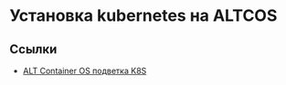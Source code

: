 # Установка kubernetes на ALTCOS

## Ссылки

- [ALT Container OS подветка K8S](https://www.altlinux.org/ALT_Container_OS_%D0%BF%D0%BE%D0%B4%D0%B2%D0%B5%D1%82%D0%BA%D0%B0_K8S#%D0%A4%D0%BE%D1%80%D0%BC%D0%B8%D1%80%D0%BE%D0%B2%D0%B0%D0%BD%D0%B8%D0%B5_YML_butane-%D1%84%D0%B0%D0%B9%D0%BB%D0%B0_%D0%B4%D0%BB%D1%8F_%D1%83%D0%B7%D0%BB%D0%B0_worker01)
